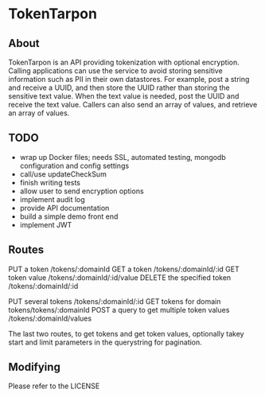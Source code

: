# TokenTarpon
## About
TokenTarpon is an API providing tokenization with optional encryption. Calling applications can use the service to avoid storing sensitive information such as PII in their own datastores. For example, post a string and receive a UUID, and then store the UUID rather than storing the sensitive text value. When the text value is needed, post the UUID and receive the text value. Callers can also send an array of values, and retrieve an array of values.

## TODO
- wrap up Docker files; needs SSL, automated testing, mongodb configuration and config settings
- call/use updateCheckSum
- finish writing tests
- allow user to send encryption options
- implement audit log
- provide API documentation
- build a simple demo front end
- implement JWT

## Routes
PUT a token /tokens/:domainId
GET a token /tokens/:domainId/:id
GET token value /tokens/:domainId/:id/value
DELETE the specified token /tokens/:domainId/:id

PUT several tokens /tokens/:domainId/:id
GET tokens for domain tokens/tokens/:domainId
POST a query to get multiple token values /tokens/:domainId/values

The last two routes, to get tokens and get token values, optionally takey start and limit parameters in the querystring for pagination.

## Modifying
Please refer to the LICENSE
